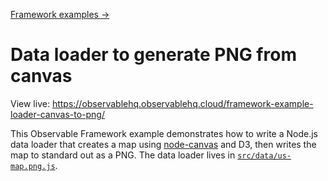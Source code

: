 [Framework examples →](../)

# Data loader to generate PNG from canvas

View live: <https://observablehq.observablehq.cloud/framework-example-loader-canvas-to-png/>

This Observable Framework example demonstrates how to write a Node.js data loader that creates a map using [node-canvas](https://github.com/Automattic/node-canvas) and D3, then writes the map to standard out as a PNG. The data loader lives in [`src/data/us-map.png.js`](./src/data/us-map.png.js).
